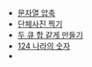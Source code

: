 
- [문자열 압축](https://school.programmers.co.kr/learn/courses/30/lessons/60057)
- [단체사진 찍기](https://school.programmers.co.kr/learn/courses/30/lessons/1835)
- [두 큐 합 같게 만들기](https://school.programmers.co.kr/learn/courses/30/lessons/118667)
- [124 나라의 숫자](https://school.programmers.co.kr/learn/challenges)
- 
